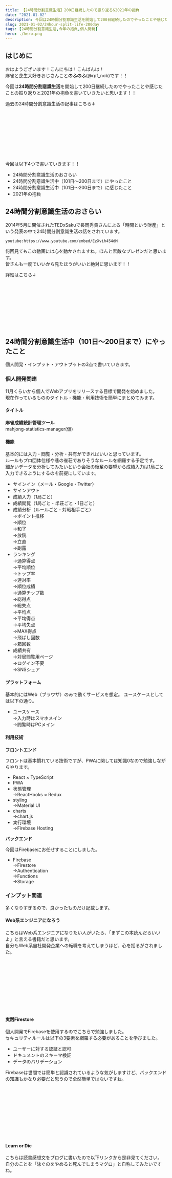 ```yaml
---
title: 【24時間分割意識生活】200日継続したので振り返る&2021年の抱負
date: "2021-01-02"
description: 今回は24時間分割意識生活を開始して200日継続したのでやったことや感じたことの振り返りと2021年の抱負を書いていきたいと思います！！
slug: 2021-01-02/24hour-split-life-200day
tags: [24時間分割意識生活,今年の抱負,個人開発]
hero: ./hero.png
---
```


## はじめに 

おはようございます！こんにちは！こんばんは！<br>
麻雀と芝生大好きおじさんこと**のふのふ**(@rpf_nob)です！！

今回は**24時間分割意識生活**を開始して200日継続したのでやったことや感じたことの振り返りと2021年の抱負を書いていきたいと思います！！

過去の24時間分割意識生活の記事はこちら↓

<div class="iframely-embed"><div class="iframely-responsive" style="height: 140px; padding-bottom: 0;"><a href="https://rpf-noblog.com/tags/24-%25E6%2599%2582%25E9%2596%2593%25E5%2588%2586%25E5%2589%25B2%25E6%2584%258F%25E8%25AD%2598%25E7%2594%259F%25E6%25B4%25BB/" data-iframely-url="//cdn.iframe.ly/aoWazWg"></a></div></div>


今回は以下4つで書いていきます！！

* 24時間分割意識生活のおさらい
* 24時間分割意識生活中（101日～200日まで）にやったこと
* 24時間分割意識生活中（101日～200日まで）に感じたこと
* 2021年の抱負

## 24時間分割意識生活のおさらい

2014年5月に開催されたTEDxSakuで長岡秀貴さんによる「時間という財産」という発表の中で24時間分割意識生活の話をされています。

`youtube:https://www.youtube.com/embed/EzXvih454dM`


何回見てもこの動画には心を動かされますね。ほんと素敵なプレゼンだと思います。  
皆さんも一度でいいから見たほうがいいと絶対に思います！！

詳細はこちら↓

<div class="iframely-embed"><div class="iframely-responsive" style="height: 140px; padding-bottom: 0;"><a href="https://rpf-noblog.com/2020-06-11/24hour-split-life-start/" data-iframely-url="//cdn.iframe.ly/EjpcRto?iframe=card-small"></a></div></div>


## 24時間分割意識生活中（101日～200日まで）にやったこと

個人開発・インプット・アウトプットの3点で書いていきます。

### 個人開発関連

11月くらいから個人でWebアプリをリリースする目標で開発を始めました。  
現在作っているもののタイトル・機能・利用技術を簡単にまとめてみます。

#### タイトル

**麻雀成績統計管理ツール**  
mahjong-statistics-manager(仮)

#### 機能

基本的には入力・閲覧・分析・共有ができればいいと思っています。  
ルールもプロ団体仕様や巷の雀荘でありそうなルールを網羅する予定です。  
細かいデータを分析してみたいという会社の後輩の要望から成績入力は1局ごと入力できるようにするのを前提にしています。

- サインイン（メール・Google・Twitter）
- サインアウト
- 成績入力（1局ごと）
- 成績閲覧（1局ごと・半荘ごと・1日ごと）
- 成績分析（ルールごと・対戦相手ごと）  
→ポイント推移  
→順位  
→和了  
→放銃  
→立直  
→副露  
- ランキング  
→通算得点  
→平均順位  
→トップ率  
→連対率    
→順位成績  
→通算チップ数  
→総得点  
→総失点  
→平均点  
→平均得点  
→平均失点  
→MAX得点  
→飛ばし回数  
→箱回数  
- 成績共有  
→対局閲覧用ページ  
→ログイン不要  
→SNSシェア

#### プラットフォーム

基本的にはWeb（ブラウザ）のみで動くサービスを想定。
ユースケースとしては以下の通り。

- ユースケース  
→入力時はスマホメイン  
→閲覧時はPCメイン

#### 利用技術

**フロントエンド**

フロントは基本慣れている技術ですが、PWAに関しては知識0なので勉強しながらやります。

- React × TypeScript
- PWA
- 状態管理  
→ReactHooks × Redux
- styling  
→Material UI
- charts  
→chart.js
- 実行環境  
→Firebase Hosting

**バックエンド**

今回はFirebaseにお任せすることにしました。

- Firebase    
→Firestore  
→Authentication  
→Functions  
→Storage

### インプット関連

多くなりすぎるので、良かったものだけ記載します。  

#### Web系エンジニアになろう

こちらはWeb系エンジニアになりたい人がいたら、「まずこの本読んだらいいよ」と言える書籍だと思います。  
自分もWeb系自社開発企業への転職を考えてしまうほど、心を揺るがされました。

<div class="iframely-embed"><div class="iframely-responsive" style="height: 140px; padding-bottom: 0;"><a href="https://www.amazon.co.jp/dp/4408339334" data-iframely-url="//cdn.iframe.ly/T3INcld?iframe=card-small"></a></div></div>

<br>

#### 実践Firestore

個人開発でFirebaseを使用するのでこちらで勉強しました。  
セキュリティルールは以下の3要素を網羅する必要があることを学びました。  

* ユーザーに対する認証と認可
* ドキュメントのスキーマ検証
* データのバリデーション

Firebaseは世間では簡単と認識されているような気がしますけど、バックエンドの知識もかなり必要だと思うので全然簡単ではないですね。

<div class="iframely-embed"><div class="iframely-responsive" style="height: 140px; padding-bottom: 0;"><a href="https://www.amazon.co.jp/dp/B0851BGDQG" data-iframely-url="//cdn.iframe.ly/bnbLCto?iframe=card-small"></a></div></div>

<br>

#### Learn or Die

こちらは読書感想文をブログに書いたので以下リンクから是非見てください。  
自分のことを「泳ぐのをやめると死んでしまうマグロ」と自称してみたいですね。

<div class="iframely-embed"><div class="iframely-responsive" style="height: 140px; padding-bottom: 0;"><a href="https://www.amazon.co.jp/dp/B085SZLB2Q" data-iframely-url="//cdn.iframe.ly/EiNdQcH?iframe=card-small"></a></div></div>

<br>

<div class="iframely-embed"><div class="iframely-responsive" style="height: 140px; padding-bottom: 0;"><a href="https://rpf-noblog.com/2020-11-08/reading-learn-or-die/" data-iframely-url="//cdn.iframe.ly/qpjUQwG?iframe=card-small"></a></div>

<br>
<br>

#### モダンJavaSciptの基礎から始める挫折しないためのReact入門

ReactとTypeScriptを用いて仕事を既にしていますが、素のJavaScriptでアプリを作ることなくReactを始めてしまったので、素のJavaScriptでのコードの書き方とReactでのコードの書き方の比較ができて勉強になりましたし、改めてReactが書きやすさや保守性など様々な面で優れているか再認識できました。

<div class="iframely-embed"><div class="iframely-responsive" style="height: 140px; padding-bottom: 0;"><a href="https://www.udemy.com/course/modern_javascipt_react_beginner/" data-iframely-url="//cdn.iframe.ly/oelojqC?iframe=card-small"></a></div></div>

<br>

#### Reactソフトウェアテスト(Hooks+ReduxToolKit時代のモダンテスト手法)

React公式で推奨されているJestとReact Testing Libraryを用いたユニットテストの方法を学べます。HooksとReduxToolKitを用いたアプリケーションのテストの方法ですが、ReduxToolKitを使っていないReduxアプリでも同じようにテストできるので、おススメかと思います。

<div class="iframely-embed"><div class="iframely-responsive" style="height: 140px; padding-bottom: 0;"><a href="https://www.udemy.com/course/reacthooksreduxtoolkit/" data-iframely-url="//cdn.iframe.ly/zaC20XE?iframe=card-small"></a></div></div>

<br>

#### 【はむ式】フロントエンドエンジニアのためのGraphQL with React 入門

こちらはまだ途中ですが、GraphQLもしっかり学びたいと思っています。  

<div class="iframely-embed"><div class="iframely-responsive" style="height: 140px; padding-bottom: 0;"><a href="https://www.udemy.com/course/graphql-with-react/" data-iframely-url="//cdn.iframe.ly/xPLVvTM?iframe=card-small"></a></div></div>

<br>

### アウトプット関連

ブログ・Zenn等に以下執筆しました。最近は個人開発をメインでしていてあまりアウトプットできていないのでもっとブログ・Zenn・Qiitaでアウトプットしないとなと思っています。

うーん、やっぱインプットとアウトプットの比率がまだインプットよりだな・・・

* use-httpを使ってみた記事
* Learn or Dieの読書感想文

<div class="iframely-embed"><div class="iframely-responsive" style="height: 140px; padding-bottom: 0;"><a href="https://zenn.dev/rpf_nob/articles/api-call-use-http" data-iframely-url="//cdn.iframe.ly/J4tqooI?iframe=card-small"></a></div></div>

<br>

<div class="iframely-embed"><div class="iframely-responsive" style="height: 140px; padding-bottom: 0;"><a href="https://rpf-noblog.com/2020-11-08/reading-learn-or-die/" data-iframely-url="//cdn.iframe.ly/qpjUQwG?iframe=card-small"></a></div>

## 24時間分割意識生活中（101日～200日まで）に感じたこと

### 冬の早起き辛い

冬に差し掛かって辛かったのがやはり布団から出ることでした。  
布団の中の暖かさと暖房がまだついていない部屋を比較すると布団から出れないですよね・・・。

暖房をタイマーで5時にセットすることで対策しましたが、6時まで布団から出られないこともしばしばあったので、もっと対策しないといけないかなと思っています。

### 残業しないように頑張る

毎回書いてますが、明確にスケジュールを立てると残業しないように、考えて効率的に仕事するようになります。

何回か残業していますが、本当にどうしようもない場合のみになっていますし、この生活を始める前よりは格段に減っていると思います。

生産性も高くなるし、自分のやりたいことをやる時間も作れるし、本当にいいことずくめです。

## 2021年の抱負

最後に今年やりたいことを羅列していきます。

### 個人開発アプリをリリースする  

現在開発中のものは**1月中**には会社の後輩に見せられるレベルでリリースする。  

また、やっぱり個人開発で一発当てたいとは思っているので、常にアイデアをストックしておく癖も付けたい。会社レベルでは充分な収益化が難しいものでも、個人開発レベルでは充分なレベルの収益化ができるものは結構ありそうですしね。まさに数打ちゃ当たる作戦を実行したい。

### ブログorZennorQiitaを週2・3本は書く  

質も重要ですけどまず量を増やして**記事を書くことに慣れる・当たり前の習慣**にしたい。

また、収益も出したいのでPVを増やすためにどうするか考えたり、アフィリエイトだったり、いろいろ研究します。

### web開発技術面  

**Next.js、AWS**を中心に学んでいきたいですが、おそらく新しいものや人気になったものを臨機応変に勉強していくと思います。  

### 英語を勉強する  

**エンジニアには英語**がやはり必須なので、DMM英会話の受講とか考えています。公式ドキュメントのような一次情報を英語で読めたり、UdemyとかYouTubeで英語のめっちゃ良さそうな動画がたくさんあるので絶対に役に立つと思っています。

### 転職を検討する  

Web系自社開発企業に憧れを持ってはいるものの、家族や住宅ローンのことを考えるとリスクもあるのでじっくり考える。動き出してみて良さそうな話があればというスタンスでもいいかなと思っている。（甘いかな・・・？）

### その他

つみたてNISAを始める予定。  
企業型の確定拠出年金やってますけど、それ以外の積み立ての仕組みとしてつみたてNISAを利用したい。

娘の教育費や家の修繕費などの積み立て必須のもの以外の積み立てが少ないので、もっと支出を見直していって積み立てできればと思う。

## まとめ

今回は24時間分割意識生活を開始して200日継続した振り返りと2021年の抱負を書きました。

**個人開発とブログなどのアウトプット**をメインにしっかりやっていって、会社に依存しすぎないような人間になっていきたいと考えています。

## 最後に

みなさんも**24時間分割意識生活**を始めてみませんか？？

朝活をするだけでもいいと思うので、まずは朝活だけでもどうでしょうか？？？

最後まで見ていただきありがとうございました！！！！！